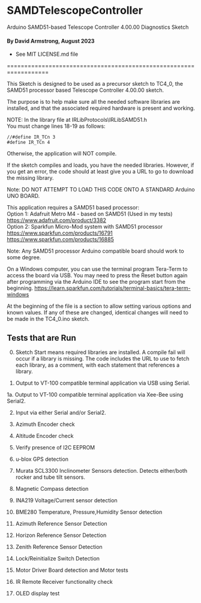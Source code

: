 # SAMDTelescopeController
Arduino SAMD51-based Telescope Controller 4.00.00 Diagnostics Sketch

#### By David Armstrong, August 2023
 - See MIT LICENSE.md file

==================================================================

This Sketch is designed to be used as a precursor sketch to TC4_0,
the SAMD51 processor based Telescope Controller 4.00.00 sketch.

The purpose is to help make sure all the needed software libraries
are installed, and that the associated required hardware is present and
working.

NOTE: In the library file at IRLibProtocols\IRLibSAMD51.h<br>
You must change lines 18-19 as follows:

```
//#define IR_TCn 3
#define IR_TCn 4
```

Otherwise, the application will NOT compile.

If the sketch compiles and loads, you have the needed libraries.  However,
if you get an error, the code should at least give you a URL to go to
download the missing library.

Note: DO NOT ATTEMPT TO LOAD THIS CODE ONTO A STANDARD Arduino UNO BOARD.

This application requires a SAMD51 based processor:<br>
Option 1: Adafruit Metro M4 - based on SAMD51 (Used in my tests)<br>
https://www.adafruit.com/product/3382 <br>
Option 2: Sparkfun Micro-Mod system with SAMD51 processor<br>
https://www.sparkfun.com/products/16791 <br>
https://www.sparkfun.com/products/16885 

Note: Any SAMD51 processor Arduino compatible board should work to some degree.

On a Windows computer, you can use the terminal program Tera-Term to access the board via USB.
You may need to press the Reset button again after programming via the Arduino IDE to see the 
program start from the beginning.
https://learn.sparkfun.com/tutorials/terminal-basics/tera-term-windows

At the beginning of the file is a section to allow setting various options and known values.
If any of these are changed, identical changes will need to be made in the TC4_0.ino sketch.

## Tests that are Run

0. Sketch Start means required libraries are installed.  A compile fail will occur if a library is missing.  The code includes the URL to use to fetch each library, as a comment, with each statement that references a library.

1. Output to VT-100 compatible terminal application via USB using Serial.

1a. Output to VT-100 compatible terminal application via Xee-Bee using Serial2.

2. Input via either Serial and/or Serial2.

3. Azimuth Encoder check

4. Altitude Encoder check

5. Verify presence of I2C EEPROM

6. u-blox GPS detection

7. Murata SCL3300 Inclinometer Sensors detection.  Detects either/both rocker and tube tilt sensors.

8. Magnetic Compass detection

9. INA219 Voltage/Current sensor detection

10. BME280 Temperature, Pressure,Humidity Sensor detection

11. Azimuth Reference Sensor Detection

12. Horizon Reference Sensor Detection

13. Zenith Reference Sensor Detection

14. Lock/Reinitialize Switch Detection

15. Motor Driver Board detection and Motor tests

16. IR Remote Receiver functionality check

17. OLED display test

